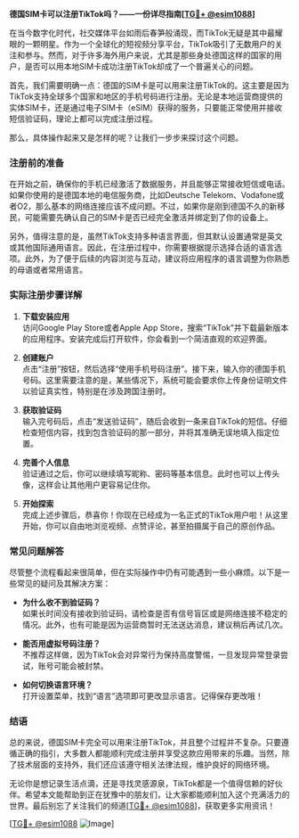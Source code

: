 **德国SIM卡可以注册TikTok吗？——一份详尽指南[[TG💪+ @esim1088](https://t.me/s/esim1088)]**

在当今数字化时代，社交媒体平台如雨后春笋般涌现，而TikTok无疑是其中最耀眼的一颗明星。作为一个全球化的短视频分享平台，TikTok吸引了无数用户的关注和参与。然而，对于许多海外用户来说，尤其是那些身处德国这样的国家的用户，是否可以用本地SIM卡成功注册TikTok却成了一个普遍关心的问题。

首先，我们需要明确一点：德国的SIM卡是可以用来注册TikTok的。这主要是因为TikTok支持全球多个国家和地区的手机号码进行注册。无论是本地运营商提供的实体SIM卡，还是通过电子SIM卡（eSIM）获得的服务，只要能正常使用并接收短信验证码，理论上都可以完成注册过程。

那么，具体操作起来又是怎样的呢？让我们一步步来探讨这个问题。

### 注册前的准备

在开始之前，确保你的手机已经激活了数据服务，并且能够正常接收短信或电话。如果你使用的是德国本地的电信服务商，比如Deutsche Telekom、Vodafone或者O2，那么基本的网络连接应该不成问题。不过，如果你是刚到德国不久的新移民，可能需要先确认自己的SIM卡是否已经完全激活并绑定到了你的设备上。

另外，值得注意的是，虽然TikTok支持多种语言界面，但其默认设置通常是英文或其他国际通用语言。因此，在注册过程中，你需要根据提示选择合适的语言选项。此外，为了便于后续的内容浏览与互动，建议将应用程序的语言调整为你熟悉的母语或者常用语言。

### 实际注册步骤详解

1. **下载安装应用**  
   访问Google Play Store或者Apple App Store，搜索“TikTok”并下载最新版本的应用程序。安装完成后打开软件，你会看到一个简洁直观的欢迎界面。

2. **创建账户**  
   点击“注册”按钮，然后选择“使用手机号码注册”。接下来，输入你的德国手机号码。这里需要注意的是，某些情况下，系统可能会要求你上传身份证明文件以验证真实性，特别是在涉及跨国注册时。

3. **获取验证码**  
   输入完号码后，点击“发送验证码”，随后会收到一条来自TikTok的短信。仔细检查短信内容，找到包含验证码的那一部分，并将其准确无误地填入指定位置。

4. **完善个人信息**  
   验证通过之后，你可以继续填写昵称、密码等基本信息。此时也可以上传头像，这样会让其他用户更容易记住你。

5. **开始探索**  
   完成上述步骤后，恭喜你！你现在已经成为一名正式的TikTok用户啦！从这里开始，你可以自由地浏览视频、点赞评论，甚至拍摄属于自己的原创作品。

### 常见问题解答

尽管整个流程看起来很简单，但在实际操作中仍有可能遇到一些小麻烦。以下是一些常见的疑问及其解决方案：

- **为什么收不到验证码？**  
  如果长时间没有接收到验证码，请检查是否有信号盲区或是网络连接不稳定的情况。此外，也有可能是因为运营商暂时无法送达消息，建议稍后再试几次。

- **能否用虚拟号码注册？**  
  不推荐这样做，因为TikTok会对异常行为保持高度警惕，一旦发现异常登录尝试，账号可能会被封禁。

- **如何切换语言环境？**  
  打开设置菜单，找到“语言”选项即可更改显示语言。记得保存更改哦！

### 结语

总的来说，德国SIM卡完全可以用来注册TikTok，并且整个过程并不复杂。只要遵循正确的指引，大多数人都能顺利完成注册并享受这款应用带来的乐趣。当然，除了技术层面的支持外，我们还应该遵守相关法律法规，维护良好的网络环境。

无论你是想记录生活点滴，还是寻找灵感源泉，TikTok都是一个值得信赖的好伙伴。希望本文能帮助到正在犹豫中的朋友们，让大家都能顺利加入这个充满活力的世界。最后别忘了关注我们的频道[[TG💪+ @esim1088](https://t.me/s/esim1088)]，获取更多实用资讯！

[[TG💪+ @esim1088](https://t.me/s/esim1088) ![Image](https://i.postimg.cc/4NQfJmqS/Snipaste-2025-05-13-00-14-12.png)]